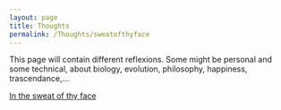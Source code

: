 ```yaml
---
layout: page
title: Thoughts
permalink: /Thoughts/sweatofthyface
---
```


This page will contain different reflexions. Some might be personal and some technical,
about biology, evolution, philosophy, happiness, trascendance,...

[In the sweat of thy face][sweat-of-thy-face]

[sweat-of-thy-face]: /pages/thoughts/swetofthyface

